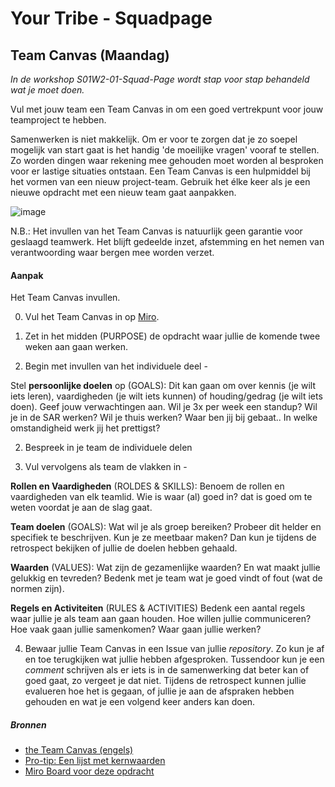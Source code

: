 # Your Tribe - Squadpage

## Team Canvas (Maandag)

_In de workshop S01W2-01-Squad-Page wordt stap voor stap behandeld wat je moet doen._

Vul met jouw team een Team Canvas in om een goed vertrekpunt voor jouw teamproject te hebben.


Samenwerken is niet makkelijk. 
Om er voor te zorgen dat je zo soepel mogelijk van start gaat is het handig 'de moeilijke vragen' vooraf te stellen. 
Zo worden dingen waar rekening mee gehouden moet worden al besproken voor er lastige situaties ontstaan. 
Een Team Canvas is een hulpmiddel bij het vormen van een nieuw project-team. 
Gebruik het élke keer als je een nieuwe opdracht met een nieuw team gaat aanpakken.

![image](https://github.com/user-attachments/assets/04f5be6a-08de-4026-91f3-075d80720a12)


N.B.: Het invullen van het Team Canvas is natuurlijk geen garantie voor geslaagd teamwerk. Het blijft gedeelde inzet, afstemming en het nemen van verantwoording waar bergen mee worden verzet.


#### Aanpak

Het Team Canvas invullen.

0. Vul het Team Canvas in op [Miro](https://miro.com/app/board/uXjVKh1tR08=/).


1. Zet in het midden (PURPOSE) de opdracht waar jullie de komende twee weken aan gaan werken. 


2. Begin met invullen van het individuele deel -

Stel **persoonlijke doelen** op (GOALS): Dit kan gaan om over kennis (je wilt iets leren), vaardigheden (je wilt iets kunnen) of houding/gedrag (je wilt iets doen). Geef jouw verwachtingen aan. Wil je 3x per week een standup? Wil je in de SAR werken? Wil je thuis werken? Waar ben jij bij gebaat.. In welke omstandigheid werk jij het prettigst?

2. Bespreek in je team de individuele delen

3. Vul vervolgens als team de vlakken in -

**Rollen en Vaardigheden** (ROLDES & SKILLS): Benoem de rollen en vaardigheden van elk teamlid. Wie is waar (al) goed in? dat is goed om te weten voordat je aan de slag gaat. 

**Team doelen** (GOALS): Wat wil je als groep bereiken? Probeer dit helder en specifiek te beschrijven. Kun je ze meetbaar maken? Dan kun je tijdens de retrospect bekijken of jullie de doelen hebben gehaald.

**Waarden** (VALUES): Wat zijn de gezamenlijke waarden? En wat maakt jullie gelukkig en tevreden? Bedenk met je team wat je goed vindt of fout (wat de normen zijn). 

**Regels en Activiteiten** (RULES & ACTIVITIES) Bedenk een aantal regels waar jullie je als team aan gaan houden. Hoe willen jullie communiceren? Hoe vaak gaan jullie samenkomen? Waar gaan jullie werken?

4. Bewaar jullie Team Canvas in een Issue van jullie _repository_. Zo kun je af en toe terugkijken wat jullie hebben afgesproken. Tussendoor kun je een _comment_ schrijven als er iets is in de samenwerking dat beter kan of goed gaat, zo vergeet je dat niet. Tijdens de retrospect kunnen jullie evalueren hoe het is gegaan, of jullie je aan de afspraken hebben gehouden en wat je een volgend keer anders kan doen. 


##### Bronnen

- [the Team Canvas (engels)](http://theteamcanvas.com/learn/)
- [Pro-tip: Een lijst met kernwaarden](https://www.desteven.nl/leiderschapsontwikkeling/modern-leiderschap/kernwaarden)
- [Miro Board voor deze opdracht](https://miro.com/app/board/uXjVKh1tR08=/)




